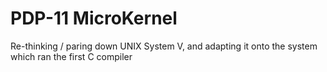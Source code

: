 # PDP-11 MicroKernel
Re-thinking / paring down UNIX System V, and adapting it onto the system which ran the first C compiler
